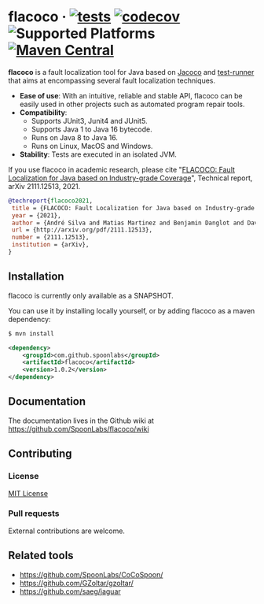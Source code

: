 # flacoco · [![tests](https://github.com/SpoonLabs/flacoco/actions/workflows/tests.yml/badge.svg)](https://github.com/SpoonLabs/flacoco/actions/workflows/tests.yml) [![codecov](https://codecov.io/gh/SpoonLabs/flacoco/branch/master/graph/badge.svg?token=7WWFGI1KWW)](https://codecov.io/gh/SpoonLabs/flacoco) ![Supported Platforms](https://img.shields.io/badge/platforms-Linux%2C%20macOS%2C%20Windows-blue.svg) [![Maven Central](https://maven-badges.herokuapp.com/maven-central/com.github.spoonlabs/flacoco/badge.svg)](https://mavenbadges.herokuapp.com/maven-central/com.github.spoonlabs/flacoco)


**flacoco** is a fault localization tool for Java based on [Jacoco](https://github.com/jacoco/jacoco) and [test-runner](https://github.com/STAMP-project/test-runner) that aims at encompassing several fault localization techniques.

* **Ease of use**: With an intuitive, reliable and stable API, flacoco can be easily used in other projects such as automated program repair tools.
* **Compatibility**: 
    * Supports JUnit3, Junit4 and JUnit5.
    * Supports Java 1 to Java 16 bytecode.
    * Runs on Java 8 to Java 16.
    * Runs on Linux, MacOS and Windows.
* **Stability**: Tests are executed in an isolated JVM.

If you use flacoco in academic research, please cite "[FLACOCO: Fault Localization for Java based on Industry-grade Coverage](http://arxiv.org/pdf/2111.12513)", Technical report, arXiv 2111.12513, 2021. 

```bibtex
@techreport{flacoco2021,
 title = {FLACOCO: Fault Localization for Java based on Industry-grade Coverage},
 year = {2021},
 author = {André Silva and Matias Martinez and Benjamin Danglot and Davide Ginelli and Martin Monperrus},
 url = {http://arxiv.org/pdf/2111.12513},
 number = {2111.12513},
 institution = {arXiv},
}
```

## Installation

flacoco is currently only available as a SNAPSHOT.

You can use it by installing locally yourself, or by adding flacoco as a maven dependency:
```bash
$ mvn install
```
```xml
<dependency>
    <groupId>com.github.spoonlabs</groupId>
    <artifactId>flacoco</artifactId>
    <version>1.0.2</version>
</dependency>
```


## Documentation

The documentation lives in the Github wiki at <https://github.com/SpoonLabs/flacoco/wiki>

## Contributing

### License

[MIT License](LICENSE)

### Pull requests

External contributions are welcome.

## Related tools

* https://github.com/SpoonLabs/CoCoSpoon/
* https://github.com/GZoltar/gzoltar/
* https://github.com/saeg/jaguar

